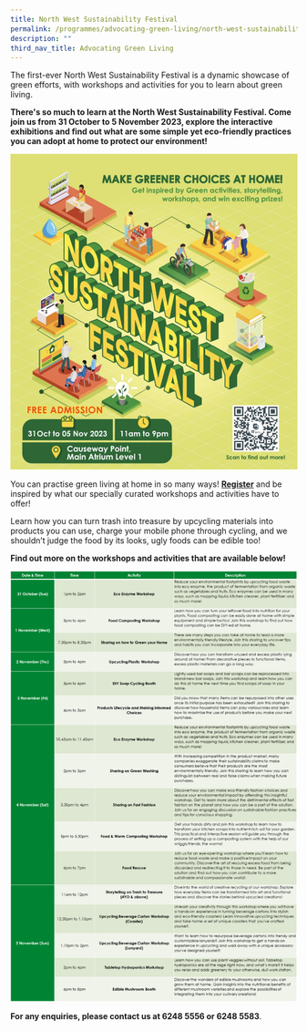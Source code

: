 ```yaml
---
title: North West Sustainability Festival
permalink: /programmes/advocating-green-living/north-west-sustainability-festival/
description: ""
third_nav_title: Advocating Green Living
---
```

The first-ever North West Sustainability Festival is a dynamic showcase of green efforts, with workshops and activities for you to learn about green living.

**There's so much to learn at the North West Sustainability Festival. Come join us from 31 October to 5 November 2023, explore the interactive exhibitions and find out what are some simple yet eco-friendly practices you can adopt at home to protect our environment!**

![](/images/img_2652.jpg)

You can practise green living at home in so many ways! **[Register](https://go.gov.sg/nwsfreg)** and be inspired by what our specially curated workshops and activities have to offer!

Learn how you can turn trash into treasure by upcycling materials into products you can use, charge your mobile phone through cycling, and we shouldn’t judge the food by its looks, ugly foods can be edible too! 

**Find out more on the workshops and activities that are available below!**

![](/images/sf%20workshops%20v5.png)

**For any enquiries, please contact us at 6248 5556 or 6248 5583**.